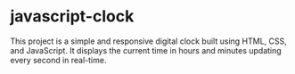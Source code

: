 # javascript-clock
This project is a simple and responsive digital clock built using HTML, CSS, and JavaScript. It displays the current time in hours and minutes updating every second in real-time. 
